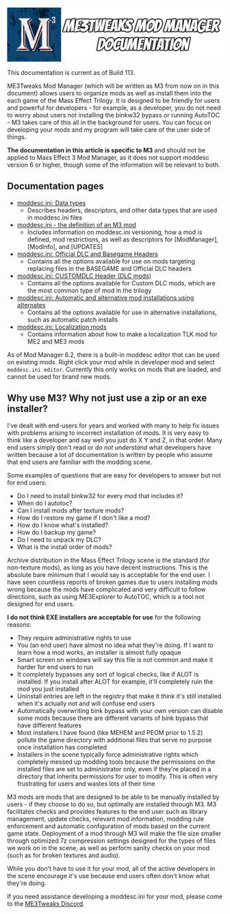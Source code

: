 ![Documentation Image](images/documentation_header.png)

This documentation is current as of Build 113.

ME3Tweaks Mod Manager (which will be written as M3 from now on in this document) allows users to organize mods as well as install them into the each game of the Mass Effect Trilogy. It is designed to be friendly for users and powerful for developers - for example, as a developer, you do not need to worry about users not installing the binkw32 bypass or running AutoTOC - M3 takes care of this all in the background for users. You can focus on developing your mods and my program will take care of the user side of things.

**The documentation in this article is specific to M3** and should not be applied to Mass Effect 3 Mod Manager, as it does not support moddesc version 6 or higher, though some of the information will be relevant to both.

## Documentation pages
 - [moddesc.ini: Data types](datatypes.md)
   - Describes headers, descriptors, and other data types that are used in moddesc.ini files
- [moddesc.ini - the definition of an M3 mod](moddesc.ini.md)
   - Includes information on moddesc.ini versioning, how a mod is defined, mod restrictions, as well as descriptors for \[ModManager], \[ModInfo], and \[UPDATES]
 - [moddesc.ini: Official DLC and Basegame Headers](officialdlc_and_basegame.md)
   - Contains all the options available for use on mods targeting replacing files in the BASEGAME and Official DLC headers
 - [moddesc.ini: CUSTOMDLC Header (DLC mods)](customdlc.md)
   - Contains all the options available for Custom DLC mods, which are the most common type of mod in the trilogy
 - [moddesc.ini: Automatic and alternative mod installations using alternates](alternates.md)
   - Contains all the options available for use in alternative installations, such as automatic patch installs
 - [moddesc.ini: Localization mods](localizations.md)
   - Contains information about how to make a localization TLK mod for ME2 and ME3 mods

As of Mod Manager 6.2, there is a built-in moddesc editor that can be used on existing mods. Right click your mod while in developer mod and select `moddesc.ini editor`. Currently this only works on mods that are loaded, and cannot be used for brand new mods.

## Why use M3? Why not just use a zip or an exe installer?
I've dealt with end-users for years and worked with many to help fix issues with problems arising to incorrect installation of mods. It is very easy to think like a developer and say well you just do X Y and Z, in that order. Many end users simply don't read or _do not understand_ what developers have written because a lot of documentation is written by people who assume that end users are familiar with the modding scene.

Some examples of questions that are easy for developers to answer but not for end users:
 - Do I need to install binkw32 for every mod that includes it?
 - When do I autotoc? 
 - Can I install mods after texture mods?
 - How do I restore my game if I don't like a mod?
 - How do I know what's installed?
 - How do I backup my game?
 - Do I need to unpack my DLC?
 - What is the install order of mods?

Archive distribution in the Mass Effect Trilogy scene is the standard (for non-texture mods), as long as you have decent instructions.  This is the absolute bare minimum that I would say is acceptable for the end user. I have seen countless reports of broken games due to users installing mods wrong because the mods have complicated and very difficult to follow directions, such as using ME3Explorer to AutoTOC, which is a tool not designed for end users.


**I do not think EXE installers are acceptable for use** for the following reasons:
 - They require administrative rights to use
 - You (an end user) have almost no idea what they're doing. If I want to learn how a mod works, an installer is almost fully opaque
 - Smart screen on windows will say this file is not common and make it harder for end users to run
 - It completely bypasses any sort of logical checks, like if ALOT is installed. If you install after ALOT for example, it'll completely ruin the mod you just installed
 - Uninstall entries are left in the registry that make it think it's still installed when it's actually not and will confuse end users
 - Automatically overwriting bink bypass with your own version can disable some mods because there are different variants of bink bypass that have different features
 - Most installers I have found (like MEHEM and PEOM prior to 1.5.2) pollute the game directory with additional files that serve no purpose once installation has completed
 - Installers in the scene typically force administrative rights which completely messed up modding tools because the permissions on the installed files are set to administrator only, even if they're placed in a directory that inherits permissions for user to modify. This is often very frustrating for users and wastes lots of their time

M3 mods are mods that are designed to be able to be manually installed by users - if they choose to do so, but optimally are installed through M3. M3 facilitates checks and provides features to the end user such as library management, update checks, relevant mod information, modding rule enforcement and automatic configuration of mods based on the current game state. Deployment of a mod through M3 will make the file size smaller through optimized 7z compression settings designed for the types of files we work on in the scene, as well as perform sanity checks on your mod (such as for broken textures and audio).

While you don't have to use it for your mod, all of the active developers in the scene encourage it's use because end users often don't know what they're doing.



If you need assistance developing a moddesc.ini for your mod, please come to the [ME3Tweaks Discord](https://discord.gg/s8HA6dc).
